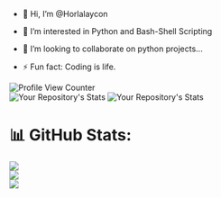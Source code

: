 
- 👋 Hi, I’m @Horlalaycon
- 👀 I’m interested in Python and Bash-Shell Scripting
- 💞️ I’m looking to collaborate on python projects...

- ⚡ Fun fact: Coding is life.

![Profile View Counter](https://komarev.com/ghpvc/?username=LarsRosenkilde)  
![Your Repository's Stats](https://github-readme-stats.vercel.app/api?username=Horlalaycon&show_icons=true)
![Your Repository's Stats](https://github-readme-stats.vercel.app/api/top-langs/?username=Horlalaycon&theme=blue-green)



# 📊 GitHub Stats:
![](https://github-readme-stats.vercel.app/api?username=Horlalaycon&theme=prussian&hide_border=true&include_all_commits=false&count_private=false)<br/>
![](https://github-readme-streak-stats.herokuapp.com/?user=Horlalaycon&theme=prussian&hide_border=true)<br/>
![](https://github-readme-stats.vercel.app/api/top-langs/?username=Horlalaycon&theme=prussian&hide_border=true&include_all_commits=false&count_private=false&layout=compact)


<!---
Horlalaycon/Horlalaycon is a ✨ special ✨ repository because its `README.md` (this file) appears on your GitHub profile.
You can click the Preview link to take a look at your changes.
--->
